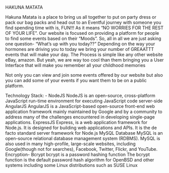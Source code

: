 HAKUNA MATATA

Hakuna Matata is a place to bring us all together to put on party dress or pack our bag packs and head out to an Eventful journey with someone you find spending time with is, FUN!!!
As it means “NO WORRIES FOR THE REST OF YOUR LIFE”.
Our website is focused on providing a platform for people to find some events based on their “Moods”. So, all in all we are just asking one question-
“What’s up with you today??”
Depending on the way your hormones are driving you to today we bring your number of GREAATTT events that will make your day. The Process is simple like any other website eBay, amazon. But yeah, we are way too cool than them bringing you a User Interface that will make you remember all your childhood memories

Not only you can view and join some events offered by our website
but also you can add some of your events if you want them to be on a public platform.

Technology Stack: -
NodeJS	NodeJS is an open-source, cross-platform JavaScript run-time environment for executing JavaScript code server-side
AngularJS	AngularJS is a JavaScript-based open-source front-end web application framework mainly maintained by Google and by a community to address many of the challenges encountered in developing single-page applications.
ExpressJS	Express, is a web application framework for Node.js. It is designed for building web applications and APIs. It is the de facto standard server framework for Node.js
MySQL Database	MySQL is an open-source relational database management system (RDBMS). MySQL is also used in many high-profile, large-scale websites, including Google(though not for searches), Facebook, Twitter, Flickr, and YouTube.
Encryption- Bcrypt	bcrypt is a password hashing function The bcrypt function is the default password hash algorithm for OpenBSD and other systems including some Linux distributions such as SUSE Linux


